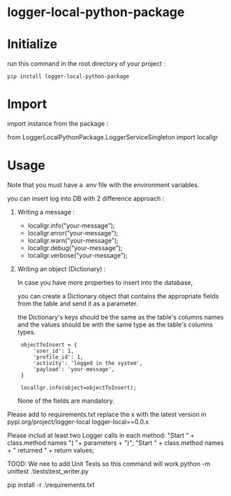 # logger-local-python-package

# Initialize
run this command in the root directory of your project :

    pip install logger-local-python-package

# Import 
import instance from the package : 

from LoggerLocalPythonPackage.LoggerServiceSingleton import locallgr

# Usage
Note that you must have a .env file with the environment variables.

you can insert log into DB with 2 difference approach :

1. Writing a message :
    * locallgr.info("your-message");
    * locallgr.error("your-message");
    * locallgr.warn("your-message");
    * locallgr.debug("your-message");
    * locallgr.verbose("your-message");

2. Writing an object (Dictionary) :
    
   In case you have more properties to insert into the database,
   
   you can create a Dictionary object that contains the appropriate fields from the table and send it as a parameter.

   the Dictionary's keys should be the same as the table's columns names and the values should be with the same type as the table's columns types.

        objectToInsert = {
            'user_id': 1,
            'profile_id': 1,
            'activity': 'logged in the system',
            'payload': 'your-message',
        }

        locallgr.info(object=objectToInsert);
    
    None of the fields are mandatory.


Please add to requirements.txt
replace the x with the latest version in pypi.org/project/logger-local
logger-local==0.0.x

Please includ at least two Logger calls in each method:
"Start " + class.method names "( "+ parameters + ")";
"Start " + class.method names + " returned " + return values;

TOOD: We nee to add Unit Tests so this command will work
python -m unittest .\tests\test_writer.py


pip install -r .\requirements.txt